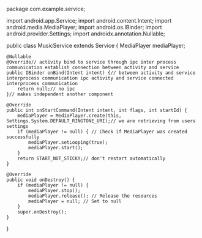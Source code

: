 package com.example.service;

import android.app.Service;
import android.content.Intent;
import android.media.MediaPlayer;
import android.os.IBinder;
import android.provider.Settings;
import androidx.annotation.Nullable;

public class MusicService extends Service {
    MediaPlayer mediaPlayer;

    @Nullable
    @Override// activity bind to service through ipc inter process communication establish connection between activity and service
    public IBinder onBind(Intent intent) {// between activity and service interprocess communication ipc activity and service connected interprocess communication
        return null;// no ipc
    }// makes independent another component

    @Override
    public int onStartCommand(Intent intent, int flags, int startId) {
        mediaPlayer = MediaPlayer.create(this, Settings.System.DEFAULT_RINGTONE_URI);// we are retrieving from users settings
        if (mediaPlayer != null) { // Check if MediaPlayer was created successfully
            mediaPlayer.setLooping(true);
            mediaPlayer.start();
        }
        return START_NOT_STICKY;// don't restart automatically
    }

    @Override
    public void onDestroy() {
        if (mediaPlayer != null) {
            mediaPlayer.stop();
            mediaPlayer.release(); // Release the resources
            mediaPlayer = null; // Set to null
        }
        super.onDestroy();
    }
}